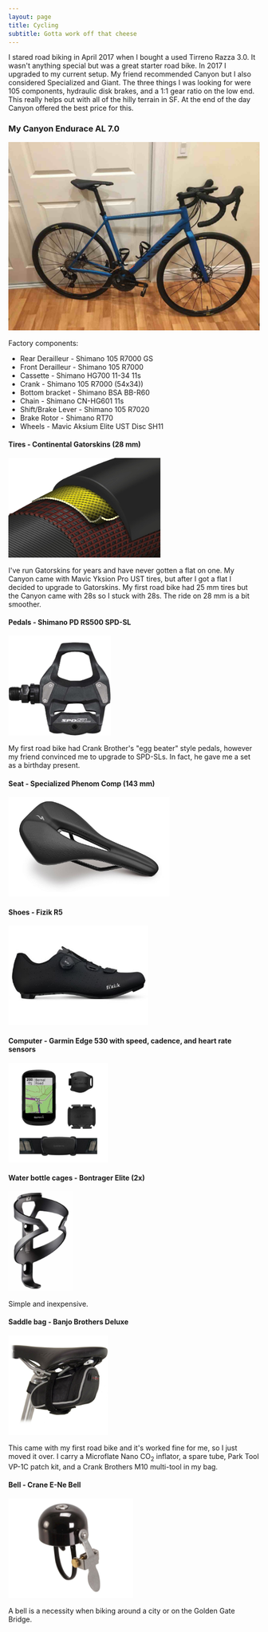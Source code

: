 ```yaml
---
layout: page
title: Cycling
subtitle: Gotta work off that cheese
---
```


I stared road biking in April 2017 when I bought a used Tirreno Razza 3.0. It wasn't anything special but was a great starter road bike. In 2017 I upgraded to my current setup. My friend recommended Canyon but I also considered Specialized and Giant. The three things I was looking for were 105 components, hydraulic disk brakes, and a 1:1 gear ratio on the low end. This really helps out with all of the hilly terrain in SF. At the end of the day Canyon offered the best price for this.

### My Canyon Endurace AL 7.0
<img src="/assets/img/canyon_bike.jpg"/>

Factory components:
- Rear Derailleur - Shimano 105 R7000 GS
- Front Derailleur - Shimano 105 R7000
- Cassette - Shimano HG700 11-34 11s
- Crank - Shimano 105 R7000 (54x34))
- Bottom bracket - Shimano BSA BB-R60
- Chain - Shimano CN-HG601 11s
- Shift/Brake Lever - Shimano 105 R7020
- Brake Rotor - Shimano RT70
- Wheels - Mavic Aksium Elite UST Disc SH11

#### Tires - Continental Gatorskins (28 mm)
<img src="/assets/img/gatorskin_tire.png" height="200" />

I've run Gatorskins for years and have never gotten a flat on one. My Canyon came with Mavic Yksion Pro UST tires, but after I got a flat I decided to upgrade to Gatorskins. My first road bike had 25 mm tires but the Canyon came with 28s so I stuck with 28s. The ride on 28 mm is a bit smoother.

#### Pedals - Shimano PD RS500 SPD-SL
<img src="/assets/img/pedals.jpg" height="200" />

My first road bike had Crank Brother's "egg beater" style pedals, however my friend convinced me to upgrade to SPD-SLs. In fact, he gave me a set as a birthday present. 

#### Seat - Specialized Phenom Comp (143 mm)
<img src="/assets/img/saddle.jpg" height="200" />

#### Shoes - Fizik R5
<img src="/assets/img/fizik_tempo_r5.jpg" height="200" />

#### Computer - Garmin Edge 530 with speed, cadence, and heart rate sensors
<img src="/assets/img/garmin_530.jpg" height="200" />

#### Water bottle cages - Bontrager Elite (2x) 
<img src="/assets/img/bottle_cage.jpg" height="200" />

Simple and inexpensive.

#### Saddle bag - Banjo Brothers Deluxe
<img src="/assets/img/saddle_bag.jpg" height="200" />

This came with my first road bike and it's worked fine for me, so I just moved it over. I carry a Microflate Nano CO<sub>2</sub> inflator, a spare tube, Park Tool VP-1C patch kit, and a Crank Brothers M10 multi-tool in my bag.

#### Bell - Crane E-Ne Bell
<img src="/assets/img/bike_bell.jpg" height="200" />

A bell is a necessity when biking around a city or on the Golden Gate Bridge.
